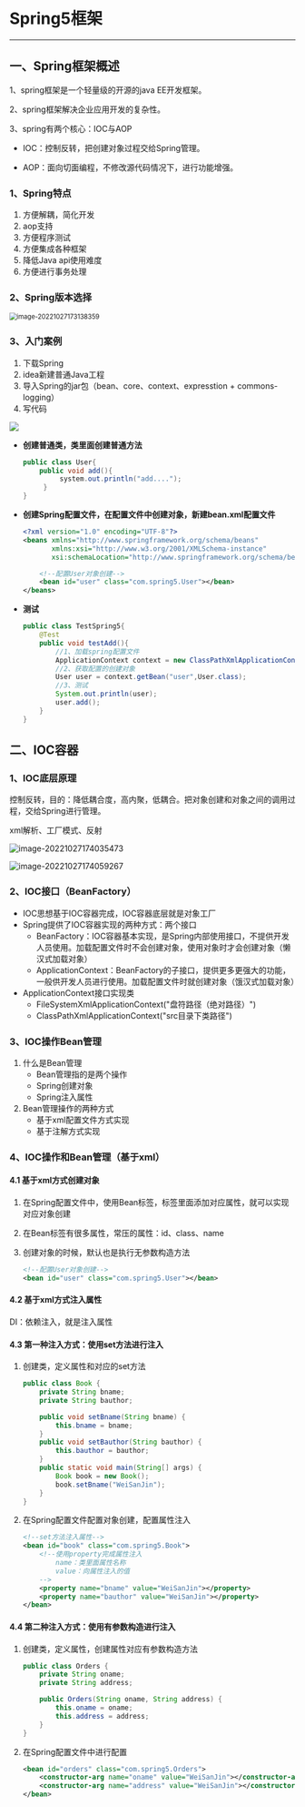 # Spring5框架

---

## 一、Spring框架概述

1、spring框架是一个轻量级的开源的java EE开发框架。

2、spring框架解决企业应用开发的复杂性。

3、spring有两个核心：IOC与AOP

* IOC：控制反转，把创建对象过程交给Spring管理。

* AOP：面向切面编程，不修改源代码情况下，进行功能增强。

### 1、Spring特点

1. 方便解耦，简化开发
2. aop支持
3. 方便程序测试
4. 方便集成各种框架
5. 降低Java api使用难度
6. 方便进行事务处理

### 2、Spring版本选择

<img src="images/image-20221027173138359.png" alt="image-20221027173138359" style="zoom:80%;" />

### 3、入门案例

1. 下载Spring
2. idea新建普通Java工程
3. 导入Spring的jar包（bean、core、context、expresstion + commons-logging）
4. 写代码

![](images/image-20221027173550670.png)

* **创建普通类，类里面创建普通方法**

  ```java
  public class User{
      public void add(){
           system.out.println("add....");
       }
  }
  ```

* **创建Spring配置文件，在配置文件中创建对象，新建bean.xml配置文件**

  ```xml
  <?xml version="1.0" encoding="UTF-8"?>
  <beans xmlns="http://www.springframework.org/schema/beans"
         xmlns:xsi="http://www.w3.org/2001/XMLSchema-instance"
         xsi:schemaLocation="http://www.springframework.org/schema/beans http://www.springframework.org/schema/beans/spring-beans.xsd">
  
      <!--配置User对象创建-->
      <bean id="user" class="com.spring5.User"></bean>
  </beans>
  ```

* **测试**

  ```java
  public class TestSpring5{
      @Test
      public void testAdd(){
          //1、加载spring配置文件
          ApplicationContext context = new ClassPathXmlApplicationContext("bean.xml");
          //2、获取配置的创建对象
          User user = context.getBean("user",User.class);
          //3、测试
          System.out.println(user);
          user.add();
      }
  }
  ```



## 二、IOC容器

### 1、IOC底层原理

控制反转，目的：降低耦合度，高内聚，低耦合。把对象创建和对象之间的调用过程，交给Spring进行管理。

xml解析、工厂模式、反射

![image-20221027174035473](images/image-20221027174035473.png)

![image-20221027174059267](images/image-20221027174059267.png)



### 2、IOC接口（BeanFactory）

* IOC思想基于IOC容器完成，IOC容器底层就是对象工厂
* Spring提供了IOC容器实现的两种方式：两个接口
  * BeanFactory：IOC容器基本实现，是Spring内部使用接口，不提供开发人员使用。加载配置文件时不会创建对象，使用对象时才会创建对象（懒汉式加载对象）
  * ApplicationContext：BeanFactory的子接口，提供更多更强大的功能，一般供开发人员进行使用。加载配置文件时就创建对象（饿汉式加载对象）
* ApplicationContext接口实现类
  * FileSystemXmlApplicationContext("盘符路径（绝对路径）")
  * ClassPathXmlApplicationContext("src目录下类路径")



### 3、IOC操作Bean管理

1. 什么是Bean管理
   * Bean管理指的是两个操作
   * Spring创建对象
   * Spring注入属性
2. Bean管理操作的两种方式
   * 基于xml配置文件方式实现
   * 基于注解方式实现



### 4、IOC操作和Bean管理（基于xml）

#### 4.1 基于xml方式创建对象

1. 在Spring配置文件中，使用Bean标签，标签里面添加对应属性，就可以实现对应对象创建

2. 在Bean标签有很多属性，常压的属性：id、class、name

3. 创建对象的时候，默认也是执行无参数构造方法

   ```xml
   <!--配置User对象创建-->
   <bean id="user" class="com.spring5.User"></bean>
   ```

#### 4.2 基于xml方式注入属性

DI：依赖注入，就是注入属性

#### 4.3 第一种注入方式：使用set方法进行注入

1. 创建类，定义属性和对应的set方法

   ```java
   public class Book {
       private String bname;
       private String bauthor;
   
       public void setBname(String bname) {
           this.bname = bname;
       }
       public void setBauthor(String bauthor) {
           this.bauthor = bauthor;
       }
       public static void main(String[] args) {
           Book book = new Book();
           book.setBname("WeiSanJin");
       }
   }
   ```

2. 在Spring配置文件配置对象创建，配置属性注入

   ```xml
   <!--set方法注入属性-->
   <bean id="book" class="com.spring5.Book">
       <!--使用property完成属性注入
           name：类里面属性名称
           value：向属性注入的值
       -->
       <property name="bname" value="WeiSanJin"></property>
       <property name="bauthor" value="WeiSanJin"></property>
   </bean>
   ```



#### 4.4 第二种注入方式：使用有参数构造进行注入

1. 创建类，定义属性，创建属性对应有参数构造方法

   ```java
   public class Orders {
       private String oname;
       private String address;
   
       public Orders(String oname, String address) {
           this.oname = oname;
           this.address = address;
       }
   }
   ```

2. 在Spring配置文件中进行配置

   ```xml
   <bean id="orders" class="com.spring5.Orders">
       <constructor-arg name="oname" value="WeiSanJin"></constructor-arg>
       <constructor-arg name="address" value="WeiSanJin"></constructor-arg>
   </bean>
   ```

   

